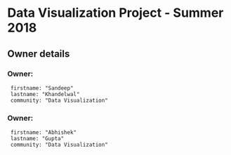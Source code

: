 # Data Visualization Project - Summer 2018

## Owner details

### Owner:
     firstname: "Sandeep"
     lastname: "Khandelwal"
     community: "Data Visualization"

### Owner:
     firstname: "Abhishek"
     lastname: "Gupta"
     community: "Data Visualization"
